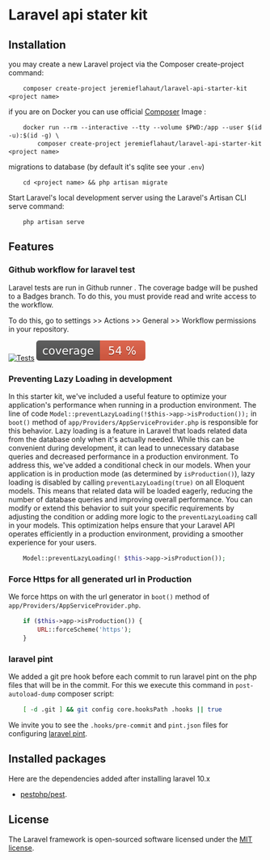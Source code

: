 # Laravel api stater kit

## Installation

you may create a new Laravel project via the Composer create-project command:

```
    composer create-project jeremieflahaut/laravel-api-starter-kit <project name>
```

if you are on Docker you can use official [Composer](https://hub.docker.com/_/composer) Image : 

```
    docker run --rm --interactive --tty --volume $PWD:/app --user $(id -u):$(id -g) \ 
        composer create-project jeremieflahaut/laravel-api-starter-kit <project name>
```

migrations to database (by default it's sqlite see your `.env`)

```
    cd <project name> && php artisan migrate
```

Start Laravel's local development server using the Laravel's Artisan CLI serve command:

```
    php artisan serve
```

## Features

### Github workflow for laravel test

Laravel tests are run in Github runner . The coverage badge will be pushed to a Badges branch. To do this, you must provide read and write access to the workflow.<br>

To do this, go to settings >> Actions >> General >> Workflow permissions in your repository.

[![Tests](https://github.com/jeremieflahaut/laravel-api-starter-kit/actions/workflows/tests.yml/badge.svg)](https://github.com/jeremieflahaut/laravel-api-starter-kit/actions/workflows/tests.yml)
![Coverage](https://github.com/jeremieflahaut/laravel-api-starter-kit/blob/badges/coverage.svg?raw=true&sanitize=true&branch=badges)

### Preventing Lazy Loading in development
In this starter kit, we've included a useful feature to optimize your application's performance when running in a production environment. The line of code `Model::preventLazyLoading(!$this->app->isProduction());` in `boot()` method of `app/Providers/AppServiceProvider.php` is responsible for this behavior.
Lazy loading is a feature in Laravel that loads related data from the database only when it's actually needed. While this can be convenient during development, it can lead to unnecessary database queries and decreased performance in a production environment.
To address this, we've added a conditional check in our models. When your application is in production mode (as determined by `isProduction()`), lazy loading is disabled by calling `preventLazyLoading(true)` on all Eloquent models. This means that related data will be loaded eagerly, reducing the number of database queries and improving overall performance.
You can modify or extend this behavior to suit your specific requirements by adjusting the condition or adding more logic to the `preventLazyLoading` call in your models.
This optimization helps ensure that your Laravel API operates efficiently in a production environment, providing a smoother experience for your users.

```php
    Model::preventLazyLoading(! $this->app->isProduction());
```

### Force Https for all generated url in Production

We force https on with the url generator in `boot()` method of `app/Providers/AppServiceProvider.php`.

```php
    if ($this->app->isProduction()) {
        URL::forceScheme('https');
    }
```

### laravel pint
We added a git pre hook before each commit to run laravel pint on the php files that will be in the commit. 
For this we execute this command in `post-autoload-dump` composer script: 

```bash
    [ -d .git ] && git config core.hooksPath .hooks || true
```

We invite you to see the `.hooks/pre-commit` and `pint.json` files for configuring [laravel pint](https://laravel.com/docs/10.x/pint).

## Installed packages
Here are the dependencies added after installing laravel 10.x

- [pestphp/pest](https://pestphp.com/).

## License

The Laravel framework is open-sourced software licensed under the [MIT license](https://opensource.org/licenses/MIT).
